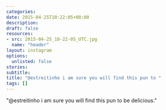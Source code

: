 ```yaml
---
categories:
date: 2015-04-25T10:22:05+00:00
description:
draft: false
resources:
- src: 2015-04-25_10-22-05_UTC.jpg
  name: "header"
layout: instagram
options:
  unlisted: false
stories:
subtitle:
title: "@estreitinho i am sure you will find this pun to "
tags: []
---
```


"@estreitinho i am sure you will find this pun to be delicious."
